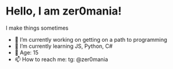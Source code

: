 # Hello, I am **zer0mania**!

I make things sometimes

- 🔭 I’m currently working on getting on a path to programming
- 🌱 I’m currently learning JS, Python, C#
- 👶 Age: 15
- 📫 How to reach me: tg: @zer0mania
